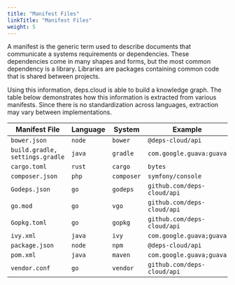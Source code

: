 ```yaml
---
title: "Manifest Files"
linkTitle: "Manifest Files"
weight: 5
---
```


A manifest is the generic term used to describe documents that communicate a systems requirements or dependencies.
These dependencies come in many shapes and forms, but the most common dependency is a library.
Libraries are packages containing common code that is shared between projects.

Using this information, deps.cloud is able to build a knowledge graph.
The table below demonstrates how this information is extracted from various manifests.
Since there is no standardization across languages, extraction may vary between implementations.

| Manifest File                   | Language | System     | Example                     | Organization       | Module           |
|---------------------------------|----------|------------|-----------------------------|--------------------|------------------|
| `bower.json`                    | `node`   | `bower`    | `@deps-cloud/api`           | `deps-cloud`       | `api`            |
| `build.gradle, settings.gradle` | `java`   | `gradle`   | `com.google.guava:guava`    | `com.google.guava` | `guava`          |
| `cargo.toml`                    | `rust`   | `cargo`    | `bytes`                     | `_`                | `bytes`          |
| `composer.json`                 | `php`    | `composer` | `symfony/console`           | `symfony`          | `console`        |
| `Godeps.json`                   | `go`     | `godeps`   | `github.com/deps-cloud/api` | `github.com`       | `deps-cloud/api` |
| `go.mod`                        | `go`     | `vgo`      | `github.com/deps-cloud/api` | `github.com`       | `deps-cloud/api` |
| `Gopkg.toml`                    | `go`     | `gopkg`    | `github.com/deps-cloud/api` | `github.com`       | `deps-cloud/api` |
| `ivy.xml`                       | `java`   | `ivy`      | `com.google.guava;guava`    | `com.google.guava` | `guava`          |
| `package.json`                  | `node`   | `npm`      | `@deps-cloud/api`           | `deps-cloud`       | `api`            |
| `pom.xml`                       | `java`   | `maven`    | `com.google.guava;guava`    | `com.google.guava` | `guava`          |
| `vendor.conf`                   | `go`     | `vendor`   | `github.com/deps-cloud/api` | `github.com`       | `deps-cloud/api` |
